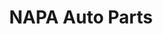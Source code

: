 ---
title: "NAPA Auto Parts"
url: /springfield/napa-auto-parts-north-dirksen-parkway/
shop: car parts
---